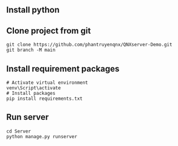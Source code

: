 ## Install python

## Clone project from git
```
git clone https://github.com/phantruyenqnx/QNXserver-Demo.git
git branch -M main
```

## Install requirement packages
```
# Activate virtual environment 
venv\Script\activate
# Install packages
pip install requirements.txt
```

## Run server
```
cd Server
python manage.py runserver
```